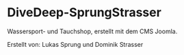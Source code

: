 # DiveDeep-SprungStrasser
Wassersport- und Tauchshop, erstellt mit dem CMS Joomla.

Erstellt von: Lukas Sprung und Dominik Strasser
